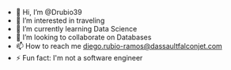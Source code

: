 - 👋 Hi, I’m @Drubio39
- 👀 I’m interested in traveling 
- 🌱 I’m currently learning Data Science 
- 💞️ I’m looking to collaborate on Databases 
- 📫 How to reach me diego.rubio-ramos@dassaultfalconjet.com
- ⚡ Fun fact: I'm not a software engineer 

<!---
Drubio39/Drubio39 is a ✨ special ✨ repository because its `README.md` (this file) appears on your GitHub profile.
You can click the Preview link to take a look at your changes.
--->
